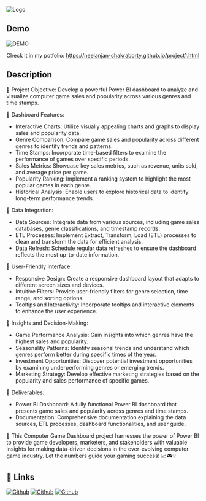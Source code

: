 
![Logo](https://i.postimg.cc/hjX4yqHx/cooltext438175952973560.png)


## Demo


![DEMO](https://i.postimg.cc/KzJb2cM4/ezgif-3-17713c3240.gif)

Check it in my potfolio:
https://neelanjan-chakraborty.github.io/project1.html

## Description

🔹 Project Objective:
Develop a powerful Power BI dashboard to analyze and visualize computer game sales and popularity across various genres and time stamps.

🔹 Dashboard Features:
- Interactive Charts: Utilize visually appealing charts and graphs to display sales and popularity data.
- Genre Comparison: Compare game sales and popularity across different genres to identify trends and patterns.
- Time Stamps: Incorporate time-based filters to examine the performance of games over specific periods.
- Sales Metrics: Showcase key sales metrics, such as revenue, units sold, and average price per game.
- Popularity Ranking: Implement a ranking system to highlight the most popular games in each genre.
- Historical Analysis: Enable users to explore historical data to identify long-term performance trends.

🔹 Data Integration:
- Data Sources: Integrate data from various sources, including game sales databases, genre classifications, and timestamp records.
- ETL Processes: Implement Extract, Transform, Load (ETL) processes to clean and transform the data for efficient analysis.
- Data Refresh: Schedule regular data refreshes to ensure the dashboard reflects the most up-to-date information.

🔹 User-Friendly Interface:
- Responsive Design: Create a responsive dashboard layout that adapts to different screen sizes and devices.
- Intuitive Filters: Provide user-friendly filters for genre selection, time range, and sorting options.
- Tooltips and Interactivity: Incorporate tooltips and interactive elements to enhance the user experience.

🔹 Insights and Decision-Making:
- Game Performance Analysis: Gain insights into which genres have the highest sales and popularity.
- Seasonality Patterns: Identify seasonal trends and understand which genres perform better during specific times of the year.
- Investment Opportunities: Discover potential investment opportunities by examining underperforming genres or emerging trends.
- Marketing Strategy: Develop effective marketing strategies based on the popularity and sales performance of specific games.

🔹 Deliverables:
- Power BI Dashboard: A fully functional Power BI dashboard that presents game sales and popularity across genres and time stamps.
- Documentation: Comprehensive documentation explaining the data sources, ETL processes, dashboard functionalities, and user guide.

🚀 This Computer Game Dashboard project harnesses the power of Power BI to provide game developers, marketers, and stakeholders with valuable insights for making data-driven decisions in the ever-evolving computer game industry. Let the numbers guide your gaming success! 📈🎮💡

## 🔗 Links
[![Github](https://i.postimg.cc/NfKGNvrB/Github.png)](https://github.com/Neelanjan-chakraborty)
[![Github](https://i.postimg.cc/xT88WbBr/instagram.png)](https://www.instagram.com/n.e_e.l/)
[![Github](https://i.postimg.cc/pV7qFKfk/linkedin.png)](https://www.linkedin.com/in/neelanjanchakraborty/)
